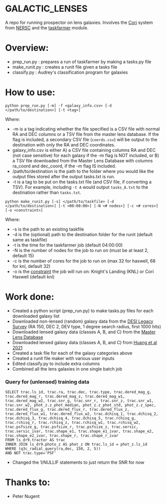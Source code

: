 GALACTIC_LENSES
===============

A repo for running prospector on lens galaxies. Involves the [Cori](https://docs.nersc.gov/systems/cori/) system from [NERSC](https://www.nersc.gov/) and the [taskfarmer](https://docs.nersc.gov/jobs/workflow/taskfarmer/) module.

# Overview:
* prep_run.py : prepares a run of taskfarmer by making a tasks.py file
* make_runit.py : creates a runit file given a tasks file
* classify.py : Audrey's classification program for galaxies

# How to use:
`python prep_run.py [-m] -f <galaxy_info.csv> [-d </path/to/destination>] [-t <tag>]`

Where:
* -m is a tag indicating whether the file specified is a CSV file with normal RA and DEC columns or a TSV file from the master lens database. If the flag is included, a secondary CSV file (`coords.csv`) will be output to the destination with only the RA and DEC coordinates.
* galaxy_info.csv is either A) a CSV file containing columns RA and DEC (not case sensitive) for each galaxy if the -m flag is NOT included, or B) a TSV file downloaded from the Master Lens Database with columns ra_coord and dec_coord, if the -m flag IS included.
* /path/to/destination is the path to the folder where you would like the output files stored after the output tasks.txt is run.
* -t is a tag to be put on the tasks.txt file (and CSV file, if converting a TSV). For example, including `-t A` would output `tasks_A.txt` to the destination rather than `tasks.txt`.

`python make_runit.py [-s] </path/to/taskfile> [-d </path/to/destination>] [-t <00:00:00>] [-N <# nodes>] [-c <# cores>] [-o <constraint>]`

Where:
* -s is the path to an existing taskfile
* -d is the (optional) path to the destination folder for the runit (default same as taskfile)
* -t is the time for the taskfarmer job (default 04:00:00)
* -N is the number of nodes for the job to run on (must be at least 2, default 15)
* -c is the number of cores for the job to run on (max 32 for haswell, 68 for knl, default 32)
* -o is the [constraint](https://docs.nersc.gov/performance/knl/getting-started/) the job will run on: Knight's Landing (KNL) or Cori Haswell (default knl)

# Work done:
* Created a python script (prep_run.py) to make tasks.py files for each downloaded galaxy list
* Downloaded non-lensed (random) galaxy data from the [DESI Legacy Survey](https://datalab.noirlab.edu/query.php) (RA 150, DEC 2, DEV type, 1 degree search radius, first 1000 hits)
* Downloaded  lensed galaxy data (classes A, B, and C) from the [Master Lens Database](https://test.masterlens.org/search.php?)
* Downloaded lensed galaxy data (classes A, B, and C) from [Huang et al 2021](https://sites.google.com/usfca.edu/neuralens/publications/lens-candidates-huang-2020b?authuser=0)
* Created a task file for each of the galaxy categories above
* Created a runit file maker with various user inputs
* Edited classify.py to include extra columns
* Combined all the lens galaxies in one single batch job


### Query for (unlensed) training data
```
SELECT trac.ls_id, trac.ra, trac.dec, trac.type, trac.dered_mag_g, trac.dered_mag_r, trac.dered_mag_z, trac.dered_mag_w1, trac.dered_mag_w2, trac.snr_g, trac.snr_r, trac.snr_z, trac.snr_w1, trac.snr_w2, phot_z.z_phot_median, phot_z.z_phot_std, phot_z.z_spec, trac.dered_flux_g, trac.dered_flux_r, trac.dered_flux_z, trac.dered_flux_w1, trac.dered_flux_w2, trac.dchisq_1, trac.dchisq_2, trac.dchisq_3, trac.dchisq_4, trac.dchisq_5, trac.rchisq_g, trac.rchisq_r, trac.rchisq_z, trac.rchisq_w1, trac.rchisq_w2, trac.psfsize_g, trac.psfsize_r, trac.psfsize_z, trac.sersic, trac.sersic_ivar, trac.shape_e1, trac.shape_e1_ivar, trac.shape_e2, trac.shape_e2_ivar, trac.shape_r, trac.shape_r_ivar
FROM ls_dr9.tractor AS trac
INNER JOIN ls_dr9.photo_z AS phot_z ON trac.ls_id = phot_z.ls_id
WHERE (q3c_radial_query(ra,dec, 150, 2, 5))
AND NOT trac.type='PSF'
```
* Changed the 1/NULLIF statements to just return the SNR for now

# Thanks to:
* Peter Nugent